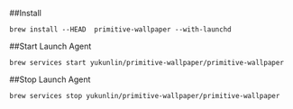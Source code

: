 ##Install

```
brew install --HEAD  primitive-wallpaper --with-launchd
```

##Start Launch Agent
```
brew services start yukunlin/primitive-wallpaper/primitive-wallpaper
```

##Stop Launch Agent
```
brew services stop yukunlin/primitive-wallpaper/primitive-wallpaper
```
